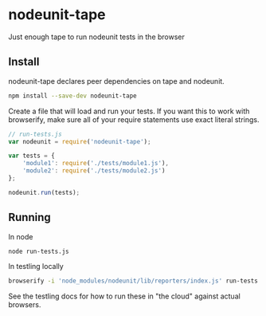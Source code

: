 nodeunit-tape
=============

Just enough tape to run nodeunit tests in the browser

Install
-------

nodeunit-tape declares peer dependencies on tape and nodeunit.

```bash
npm install --save-dev nodeunit-tape
```

Create a file that will load and run your tests. If you want this to work with browserify, make sure all of your require statements use exact literal strings.

```javascript
// run-tests.js
var nodeunit = require('nodeunit-tape');

var tests = {
    'module1': require('./tests/module1.js'),
    'module2': require('./tests/module2.js')
};

nodeunit.run(tests);
```

Running
-------

In node

```bash
node run-tests.js
```

In testling locally

```bash
browserify -i 'node_modules/nodeunit/lib/reporters/index.js' run-tests.js | testling
```

See the testling docs for how to run these in "the cloud" against actual browsers.